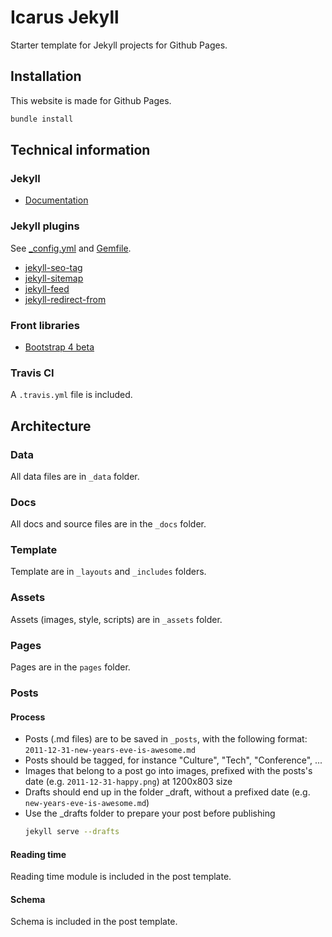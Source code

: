 # Icarus Jekyll

Starter template for Jekyll projects for Github Pages.

## Installation

This website is made for Github Pages.

```ruby
bundle install
```

## Technical information

### Jekyll

- [Documentation](https://jekyllrb.com)

### Jekyll plugins

See [_config.yml](_config.yml) and [Gemfile](Gemfile).

- [jekyll-seo-tag](https://github.com/jekyll/jekyll-seo-tag)
- [jekyll-sitemap](https://github.com/jekyll/jekyll-sitemap)
- [jekyll-feed](https://github.com/jekyll/jekyll-feed)
- [jekyll-redirect-from](https://github.com/jekyll/jekyll-redirect-from)

### Front libraries

- [Bootstrap 4 beta](https://getbootstrap.com)

### Travis CI

A `.travis.yml` file is included.

## Architecture

### Data

All data files are in `_data` folder.

### Docs

All docs and source files are in the `_docs` folder.

### Template

Template are in `_layouts` and `_includes` folders.

### Assets

Assets (images, style, scripts) are in `_assets` folder.

### Pages

Pages are in the `pages` folder.

### Posts

#### Process

- Posts (.md files) are to be saved in `_posts`, with the following format: `2011-12-31-new-years-eve-is-awesome.md`
- Posts should be tagged, for instance "Culture", "Tech", "Conference", ...
- Images that belong to a post go into images, prefixed with the posts's date (e.g. `2011-12-31-happy.png`) at 1200x803 size
- Drafts should end up in the folder _draft, without a prefixed date (e.g. `new-years-eve-is-awesome.md`)
- Use the _drafts folder to prepare your post before publishing
    ```bash
    jekyll serve --drafts
    ```

#### Reading time

Reading time module is included in the post template.

#### Schema

Schema is included in the post template.
